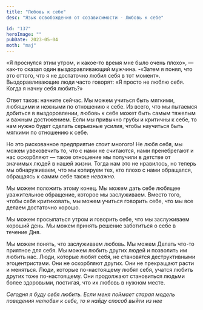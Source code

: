 ```yaml
---
title: "Любовь к себе"
desc: "Язык освобождения от созависимости - Любовь к себе"

id: "137"
heroImage: ""
pubDate: 2023-05-04
moth: "maj"
---
```


«Я проснулся этим утром, и какое-то время мне было очень плохо», — как-то
сказал один выздоравливающий мужчина. -«Затем я понял, что это оттого, что я
не достаточно любил себя в тот момент». Выздоравливающие люди часто говорят:
«Я просто не люблю себя. Когда я начну себя любить?»

Ответ таков: начните сейчас. Мы можем учиться быть мягкими, любящими и нежными
по отношению к себе. Из всего, что мы пытаемся добиться в выздоровлении,
любовь к себе может быть самым тяжелым и важным достижением. Если мы привычно
грубы и критичны к себе, то нам нужно будет сделать серьезные усилия, чтобы
научиться быть мягкими по отношению к себе.

Но это рискованное предприятие стоит многого! Не любя себя, мы можем
увековечить то, что с нами не считаются, нами пренебрегают и нас оскорбляют —
такое отношение мы получили в детстве от значимых людей в нашей жизни. Тогда
нам это не нравилось, но теперь мы обнаруживаем, что мы копируем тех, кто
плохо с нами обращался, обращаясь к самим себе также _неважно._

Мы можем положить этому конец. Мы можем дать себе любящее уважительное
обращение, которое мы заслуживаем. Вместо того, чтобы себя критиковать, мы
можем учиться говорить себе, что мы все делаем достаточно хорошо.

Мы можем просыпаться утром и говорить себе, что мы заслуживаем хороший день.
Мы можем принять решение заботиться о себе в течение Дня.

Мы можем понять, что заслуживаем любовь. Мы можем Делать что-то приятное для
себя. Мы можем любить других людей и позволить им любить нас. Люди, которые
любят себя, не становятся деструктивными эгоцентристами. Они не оскорбляют
других. Они не прекращают расти и меняться. Люди, которые по-настоящему любят
себя, учатся любить других тоже по-настоящему. Они продолжают становиться
людьми более здоровыми, постигая, что их любовь в нужном месте.

_Сегодня_ _я_ _буду_ _себя_ _любить._ _Если_ _меня_ _поймает_ _старая_
_модель_ _поведения_ _нелюбви_ _к_ _себе,_ _то_ _я_ _найду_ _способ_ _выйти_
_из нее_
